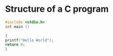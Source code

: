 # Structure of a C program
```c
#include <stdio.h>
int main ()

{
printf("Hello World");
return 0;
}
```


